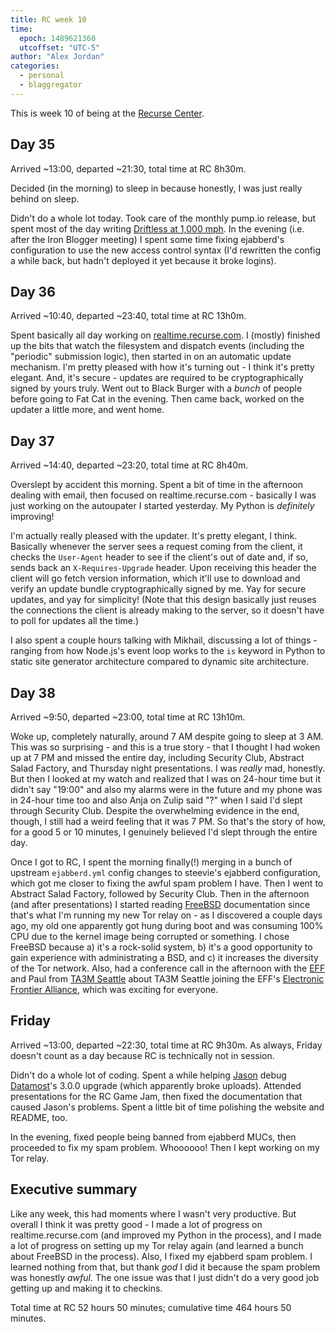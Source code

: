 ```yaml
---
title: RC week 10
time:
  epoch: 1489621360
  utcoffset: "UTC-5"
author: "Alex Jordan"
categories:
  - personal
  - blaggregator
---
```


This is week 10 of being at the [Recurse Center][].

<script async defer src="https://www.recurse-scout.com/loader.js?t=3d49e64361d4b897ffd2fd56dcd93ca4"></script>

## Day 35

Arrived ~13:00, departed ~21:30, total time at RC 8h30m.

Decided (in the morning) to sleep in because honestly, I was just really behind on sleep.

Didn't do a whole lot today. Took care of the monthly pump.io release, but spent most of the day writing [Driftless at 1,000 mph][driftless]. In the evening (i.e. after the Iron Blogger meeting) I spent some time fixing ejabberd's configuration to use the new access control syntax (I'd rewritten the config a while back, but hadn't deployed it yet because it broke logins).

## Day 36

Arrived ~10:40, departed ~23:40, total time at RC 13h0m.

Spent basically all day working on [realtime.recurse.com][]. I (mostly) finished up the bits that watch the filesystem and dispatch events (including the "periodic" submission logic), then started in on an automatic update mechanism. I'm pretty pleased with how it's turning out - I think it's pretty elegant. And, it's secure - updates are required to be cryptographically signed by yours truly. Went out to Black Burger with a _bunch_ of people before going to Fat Cat in the evening. Then came back, worked on the updater a little more, and went home.

## Day 37

Arrived ~14:40, departed ~23:20, total time at RC 8h40m.

Overslept by accident this morning. Spent a bit of time in the afternoon dealing with email, then focused on realtime.recurse.com - basically I was just working on the autoupater I started yesterday. My Python is _definitely_ improving!

I'm actually really pleased with the updater. It's pretty elegant, I think. Basically whenever the server sees a request coming from the client, it checks the `User-Agent` header to see if the client's out of date and, if so, sends back an `X-Requires-Upgrade` header. Upon receiving this header the client will go fetch version information, which it'll use to download and verify an update bundle cryptographically signed by me. Yay for secure updates, and yay for simplicity! (Note that this design basically just reuses the connections the client is already making to the server, so it doesn't have to poll for updates all the time.)

I also spent a couple hours talking with Mikhail, discussing a lot of things - ranging from how Node.js's event loop works to the `is` keyword in Python to static site generator architecture compared to dynamic site architecture.

## Day 38

Arrived ~9:50, departed ~23:00, total time at RC 13h10m.

Woke up, completely naturally, around 7 AM despite going to sleep at 3 AM. This was so surprising - and this is a true story - that I thought I had woken up at 7 PM and missed the entire day, including Security Club, Abstract Salad Factory, and Thursday night presentations. I was _really_ mad, honestly. But then I looked at my watch and realized that I was on 24-hour time but it didn't say "19:00" and also my alarms were in the future and my phone was in 24-hour time too and also Anja on Zulip said "?" when I said I'd slept through Security Club. Despite the overwhelming evidence in the end, though, I still had a weird feeling that it was 7 PM. So that's the story of how, for a good 5 or 10 minutes, I genuinely believed I'd slept through the entire day.

Once I got to RC, I spent the morning finally(!) merging in a bunch of upstream `ejabberd.yml` config changes to steevie's ejabberd configuration, which got me closer to fixing the awful spam problem I have. Then I went to Abstract Salad Factory, followed by Security Club. Then in the afternoon (and after presentations) I started reading [FreeBSD][] documentation since that's what I'm running my new Tor relay on - as I discovered a couple days ago, my old one apparently got hung during boot and was consuming 100% CPU due to the kernel image being corrupted or something. I chose FreeBSD because a) it's a rock-solid system, b) it's a good opportunity to gain experience with administrating a BSD, and c) it increases the diversity of the Tor network. Also, had a conference call in the afternoon with the [EFF][] and Paul from [TA3M Seattle][] about TA3M Seattle joining the EFF's [Electronic Frontier Alliance][EFA], which was exciting for everyone.

## Friday

Arrived ~13:00, departed ~22:30, total time at RC 9h30m. As always, Friday doesn't count as a day because RC is technically not in session.

Didn't do a whole lot of coding. Spent a while helping [Jason][] debug [Datamost][]'s 3.0.0 upgrade (which apparently broke uploads). Attended presentations for the RC Game Jam, then fixed the documentation that caused Jason's problems. Spent a little bit of time polishing the website and README, too.

In the evening, fixed people being banned from ejabberd MUCs, then proceeded to fix my spam problem. Whoooooo! Then I kept working on my Tor relay.

## Executive summary

Like any week, this had moments where I wasn't very productive. But overall I think it was pretty good - I made a lot of progress on realtime.recurse.com (and improved my Python in the process), and I made a lot of progress on setting up my Tor relay again (and learned a bunch about FreeBSD in the process). Also, I fixed my ejabberd spam problem. I learned nothing from that, but thank _god_ I did it because the spam problem was honestly _awful_. The one issue was that I just didn't do a very good job getting up and making it to checkins.

Total time at RC 52 hours 50 minutes; cumulative time 464 hours 50 minutes.

 [Recurse Center]: https://recurse.com
 [driftless]: https://strugee.net/blog/2017/03/driftless-at-1000-mph
 [realtime.recurse.com]: https://github.com/strugee/realtime.recurse.com
 [FreeBSD]: https://www.freebsd.org/
 [EFF]: https://www.eff.org/
 [TA3M Seattle]: https://ta3mseattle.org/index.php/Main_Page
 [EFA]: https://www.eff.org/electronic-frontier-alliance
 [Jason]: https://jxself.org/
 [Datamost]: https://datamost.com/

